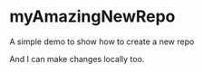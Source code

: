# myAmazingNewRepo
A simple demo to show how to create a new repo


And I can make changes locally too. 
